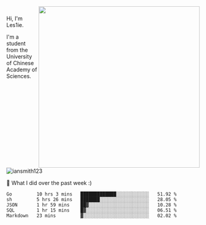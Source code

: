 <img align="right" src="https://github-readme-stats.vercel.app/api?username=iansmith123&show_icons=true&hide_border=true" width="420">

### 
Hi, I'm Les1ie. 

I'm a student from the University of Chinese Academy of Sciences.

<img src="https://komarev.com/ghpvc/?username=iansmith123" alt="iansmith123" />




🔭 What I did over the past week :)
<!--START_SECTION:waka-->
```text
Go         10 hrs 3 mins   █████████████░░░░░░░░░░░░   51.92 % 
sh         5 hrs 26 mins   ███████░░░░░░░░░░░░░░░░░░   28.05 % 
JSON       1 hr 59 mins    ██▓░░░░░░░░░░░░░░░░░░░░░░   10.28 % 
SQL        1 hr 15 mins    █▓░░░░░░░░░░░░░░░░░░░░░░░   06.51 % 
Markdown   23 mins         ▓░░░░░░░░░░░░░░░░░░░░░░░░   02.02 % 
```
<!--END_SECTION:waka-->


<!--
**IanSmith123/IanSmith123** is a ✨ _special_ ✨ repository because its `README.md` (this file) appears on your GitHub profile.
<img src="https://github.githubassets.com/images/spinners/octocat-spinner-64.gif">

Here are some ideas to get you started:

- 🔭 I’m currently working on ...
- 🌱 I’m currently learning ...
- 👯 I’m looking to collaborate on ...
- 🤔 I’m looking for help with ...
- 💬 Ask me about ...
- 📫 How to reach me: ...
- 😄 Pronouns: ...
- ⚡ Fun fact: ...
-->
